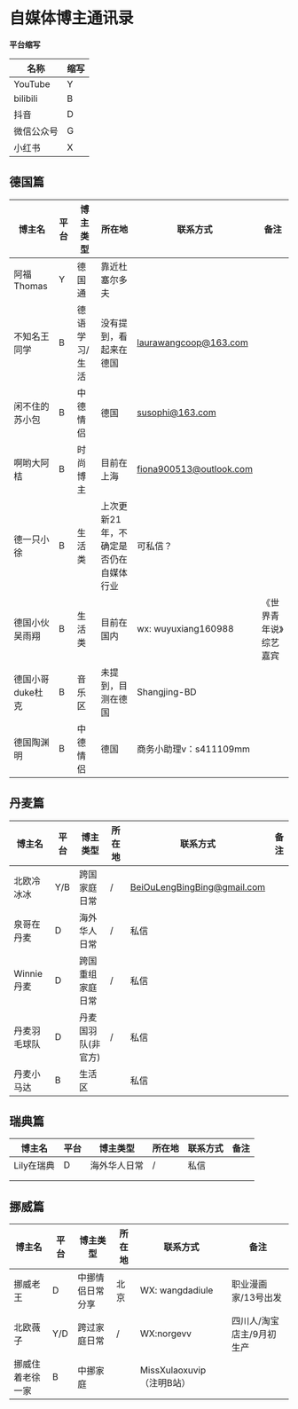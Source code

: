 # 自媒体博主通讯录

**平台缩写**

| 名称       | 缩写 |
| ---------- | ---- |
| YouTube    | Y    |
| bilibili   | B    |
| 抖音       | D    |
| 微信公众号 | G    |
| 小红书     | X    |



## 德国篇

| 博主名           | 平台 | 博主类型      | 所在地                                 | 联系方式                | 备注                   |
| ---------------- | ---- | ------------- | -------------------------------------- | ----------------------- | ---------------------- |
| 阿福Thomas       | Y    | 德国通        | 靠近杜塞尔多夫                         |                         |                        |
| 不知名王同学     | B    | 德语学习/生活 | 没有提到，看起来在德国                 | laurawangcoop@163.com   |                        |
| 闲不住的苏小包   | B    | 中德情侣      | 德国                                   | susophi@163.com         |                        |
| 啊哟大阿桔       | B    | 时尚博主      | 目前在上海                             | fiona900513@outlook.com |                        |
| 德一只小徐       | B    | 生活类        | 上次更新21年，不确定是否仍在自媒体行业 | 可私信？                |                        |
| 德国小伙吴雨翔   | B    | 生活类        | 目前在国内                             | wx: wuyuxiang160988     | 《世界青年说》综艺嘉宾 |
| 德国小哥duke杜克 | B    | 音乐区        | 未提到，目测在德国                     | Shangjing-BD            |                        |
| 德国陶渊明       | B    | 中德情侣      | 德国                                   | 商务小助理v：s411109mm  |                        |

## 丹麦篇

| 博主名       | 平台 | 博主类型           | 所在地 | 联系方式                                                     | 备注 |
| ------------ | ---- | ------------------ | ------ | ------------------------------------------------------------ | ---- |
| 北欧冷冰冰   | Y/B  | 跨国家庭日常       | /      | [ BeiOuLengBingBing@gmail.com](mailto:BeiOuLengBingBing@gmail.com) |      |
| 泉哥在丹麦   | D    | 海外华人日常       | /      | 私信                                                         |      |
| Winnie丹麦   | D    | 跨国重组家庭日常   | /      | 私信                                                         |      |
| 丹麦羽毛球队 | D    | 丹麦国羽队(非官方) | /      | 私信                                                         |      |
| 丹麦小马达   | B    | 生活区             |        | 私信                                                         |      |



## 瑞典篇

| 博主名     | 平台 | 博主类型     | 所在地 | 联系方式 | 备注 |
| ---------- | ---- | ------------ | ------ | -------- | ---- |
| Lily在瑞典 | D    | 海外华人日常 | /      | 私信     |      |
|            |      |              |        |          |      |
|            |      |              |        |          |      |

## 挪威篇



| 博主名           | 平台 | 博主类型         | 所在地 | 联系方式                  | 备注                      |
| ---------------- | ---- | ---------------- | ------ | ------------------------- | ------------------------- |
| 挪威老王         | D    | 中挪情侣日常分享 | 北京   | WX: wangdadiule           | 职业漫画家/13号出发       |
| 北欧薇子         | Y/D  | 跨过家庭日常     | /      | WX:norgevv                | 四川人/淘宝店主/9月初生产 |
| 挪威住着老徐一家 | B    | 中挪家庭         |        | MissXulaoxuvip（注明B站） |                           |
